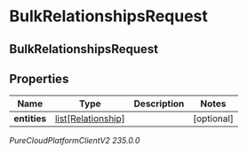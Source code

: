 # BulkRelationshipsRequest

## BulkRelationshipsRequest

## Properties

|Name | Type | Description | Notes|
|------------ | ------------- | ------------- | -------------|
| **entities** | [list[Relationship]](Relationship) |  | [optional] |



_PureCloudPlatformClientV2 235.0.0_
